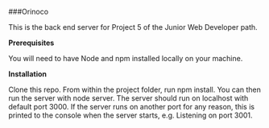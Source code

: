 ###Orinoco

This is the back end server for Project 5 of the Junior Web Developer path.

**Prerequisites**

You will need to have Node and npm installed locally on your machine.

**Installation**

Clone this repo. From within the project folder, run npm install. You can then run the server with node server. The server should run on localhost with default port 3000. If the server runs on another port for any reason, this is printed to the console when the server starts, e.g. Listening on port 3001.
